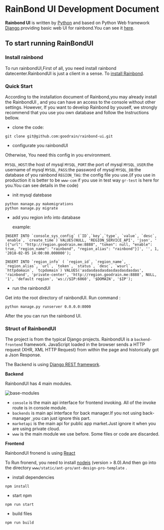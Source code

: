 # RainBond UI Development Document


**Rainbond UI** is written by [Python](https://www.python.org/) and based on Python Web framework [Django](https://www.djangoproject.com/).providing basic web UI for rainbond.You can see it [here](https://console.goodrain.com).

## To start running RainBondUI

### Install rainbond
To run rainbondUI,First of all, you need install rainbond datecenter.RainbondUI is just a client in a sense. To [install Rainbond](https://github.com/goodrain/rainbond).

### Quick Start

According to the installation document of Rainbond,you may already install the RainbondUI , and you can have an access to the console without other settings.
However, If you want to develop Rainbond by youself, we strongly recommend that you use you own database and follow the Instructions bellow.

* clone the code:

~~~
git clone git@github.com:goodrain/rainbond-ui.git
~~~

* configurate you rainbondUI

Otherwise, You need this config in you environment.

`MYSQL_HOST`:the host of mysql
`MYSQL_PORT`:the port of mysql
`MYSQL_USER`:the username of mysql
`MYSQL_PASS`:the password of mysql
`MYSQL_DB`:the database of you rainbond
`REGION_TAG`: the config file you use.(if you use in production it is better to be `www-com` if you use in test way `gr-test` is here for you.You can see details in the code)

* init mysql datebase

~~~
python manage.py makemigrations
python manage.py migrate
~~~

* add you region info into database

  example:

```
INSERT INTO `console_sys_config` (`ID`,`key`,`type`, `value`, `desc`, `enable`, `create_time`) VALUES(NULL, 'REGION_SERVICE_API', 'json', '  [{"url": "http://region.goodrain.me:8888", "token": null, "enable": true, "region_name": "rainbond", "region_alias": "rainbond"}]', '', 1, '2018-02-05 14:00:00.000000');

INSERT INTO `region_info` ( `region_id`, `region_name`, `region_alias`, `url`, `token`, `status`, `desc`, `wsurl`, `httpdomain`, `tcpdomain`) VALUES('asdasdasdasdasdasdasdasdas', 'rainbond', 'private-center', 'http://region.goodrain.me:8888', NULL, '1', 'default region', 'ws://$IP:6060', '$DOMAIN', '$IP');
```

* run the rainbondUI

Get into the root directory of rainbondUI. Run command :

```
python manage.py runserver 0.0.0.0:8000
```



After the you can run the rainbond UI.

### Struct of RainbondUI

The project is from the typical Django projects. RainbondUI is a  `backend-frontend` framework. JavaScript loaded in the browser sends a HTTP request (XHR, XML HTTP Request) from within the page and historically got a Json Response.

The Backend is using  [Django REST framework](http://www.django-rest-framework.org/). 


**Backend**

RainbondUI has 4 main modules.

![base-modules](http://grstatic.oss-cn-shanghai.aliyuncs.com/images/acp/docs/user-docs/rainbondui/base-modules.png)

* `console` is the main api interface for frontend invoking. All of the invoke route is in console module.
* `backends` is main api interface for back manager.If you not using back-manager ,you can just ignore this part.
* `marketapi` is the main api for public app market.Just ignore it when you are using private cloud.
* `www` is the main module we use before. Some files or code are discarded.

**Frontend**

RainbondUI fronend is using [React](https://reactjs.org/)

To Run fronend, you need to install [nodejs](https://nodejs.org/) (version > 8.0).And then go into the directory `www/static/ant-pro/ant-design-pro-template` .

* install dependencies

```
npm install 
```

* start npm

```
npm run start
```

* build files 

```
npm run build
```





